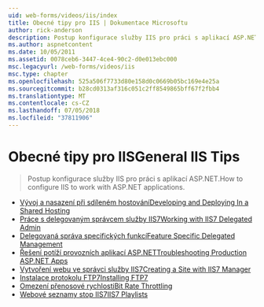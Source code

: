 ```yaml
---
uid: web-forms/videos/iis/index
title: Obecné tipy pro IIS | Dokumentace Microsoftu
author: rick-anderson
description: Postup konfigurace služby IIS pro práci s aplikací ASP.NET.
ms.author: aspnetcontent
ms.date: 10/05/2011
ms.assetid: 0078ceb6-3447-4ce4-90c2-d0e013ebc000
msc.legacyurl: /web-forms/videos/iis
msc.type: chapter
ms.openlocfilehash: 525a506f7733d80e158d0c0669b05bc169e4e25a
ms.sourcegitcommit: b28cd0313af316c051c2ff8549865bff67f2fbb4
ms.translationtype: MT
ms.contentlocale: cs-CZ
ms.lasthandoff: 07/05/2018
ms.locfileid: "37811906"
---
```

<a name="general-iis-tips"></a><span data-ttu-id="c6a4e-103">Obecné tipy pro IIS</span><span class="sxs-lookup"><span data-stu-id="c6a4e-103">General IIS Tips</span></span>
====================
> <span data-ttu-id="c6a4e-104">Postup konfigurace služby IIS pro práci s aplikací ASP.NET.</span><span class="sxs-lookup"><span data-stu-id="c6a4e-104">How to configure IIS to work with ASP.NET applications.</span></span>


- [<span data-ttu-id="c6a4e-105">Vývoj a nasazení při sdíleném hostování</span><span class="sxs-lookup"><span data-stu-id="c6a4e-105">Developing and Deploying In a Shared Hosting</span></span>](developing-and-deploying-in-a-shared-hosting.md)
- [<span data-ttu-id="c6a4e-106">Práce s delegovaným správcem služby IIS7</span><span class="sxs-lookup"><span data-stu-id="c6a4e-106">Working with IIS7 Delegated Admin</span></span>](working-with-iis7-deligated-admin.md)
- [<span data-ttu-id="c6a4e-107">Delegovaná správa specifických funkcí</span><span class="sxs-lookup"><span data-stu-id="c6a4e-107">Feature Specific Delegated Management</span></span>](feature-specific-delegated-management.md)
- [<span data-ttu-id="c6a4e-108">Řešení potíží provozních aplikací ASP.NET</span><span class="sxs-lookup"><span data-stu-id="c6a4e-108">Troubleshooting Production ASP.NET Apps</span></span>](troubleshooting-production-aspnet-apps.md)
- [<span data-ttu-id="c6a4e-109">Vytvoření webu ve správci služby IIS7</span><span class="sxs-lookup"><span data-stu-id="c6a4e-109">Creating a Site with IIS7 Manager</span></span>](creating-a-site-with-iis7-manager.md)
- [<span data-ttu-id="c6a4e-110">Instalace protokolu FTP7</span><span class="sxs-lookup"><span data-stu-id="c6a4e-110">Installing FTP7</span></span>](installing-ftp7.md)
- [<span data-ttu-id="c6a4e-111">Omezení přenosové rychlosti</span><span class="sxs-lookup"><span data-stu-id="c6a4e-111">Bit Rate Throttling</span></span>](bit-rate-throttling.md)
- [<span data-ttu-id="c6a4e-112">Webové seznamy stop IIS7</span><span class="sxs-lookup"><span data-stu-id="c6a4e-112">IIS7 Playlists</span></span>](iis7-playlists.md)
